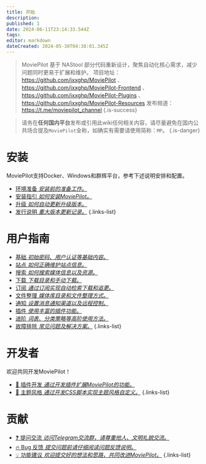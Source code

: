 ```yaml
---
title: 开始
description: 
published: 1
date: 2024-06-11T23:14:33.544Z
tags: 
editor: markdown
dateCreated: 2024-05-30T04:38:01.345Z
---
```


> MoviePilot 基于 NAStool 部分代码重新设计，聚焦自动化核心需求，减少问题同时更易于扩展和维护。
项目地址：https://github.com/jxxghp/MoviePilot 、https://github.com/jxxghp/MoviePilot-Frontend 、https://github.com/jxxghp/MoviePilot-Plugins 、https://github.com/jxxghp/MoviePilot-Resources
发布频道：https://t.me/moviepilot_channel
{.is-success}

> 请务在**任何国内平台**发布或引用此wiki任何相关内容，请尽量避免在国内公共场合提及`MoviePilot`全称，如确实有需要请使用简称：`MP`。
{.is-danger}

# 安装

MoviePilot支持Docker、Windows和群辉平台，参考下述说明安排和配置。

- [环境准备 *安装前的准备工作。*](/ready)
- [安装指引 *如何安装MoviePilot。*](/install)
- [升级 *如何自动更新升级版本。*](/upgrade)
- [发行说明 *重大版本更新记录。*](/release)
{.links-list}

# 用户指南

- [基础 *初始密码、用户认证等基础内容。*](/basic)
- [站点 *如何正确维护站点信息。*](/site)
- [搜索 *如何搜索媒体信息以及资源。*](/search)
- [下载 *下载目录和手动下载。*](/download)
- [订阅 *通过订阅实现自动检索下载和追更。*](/subscribe)
- [文件整理 *媒体库目录和文件整理方式。*](/reorganize)
- [通知 *设置消息通知渠道以及远程控制。*](/notification)
- [插件 *使用丰富的插件功能。*](/plugin)
- [进阶 *词表、分类策略等高阶使用方法。*](/advanced)
- [故障排除 *常见问题及解决方案。*](/troubleshooting)
{.links-list}


# 开发者

欢迎共同开发MoviePilot！

- [:closed_book: 插件开发 *通过开发插件扩展MoviePilot的功能。*](/plugindev)
- [:art: 主题风格 *通过开发CSS脚本实现主题风格自定义。*](/themedev)
{.links-list}


# 贡献

- [:question: 提问交流 *访问Telegram交流群，请尊重他人、文明礼貌交流。*](https://t.me/moviepilot_official)
- [:fire: Bug 反馈 *提交问题前请仔细阅读问题反馈说明。*](https://github.com/jxxghp/MoviePilot/issues/new?assignees=&labels=bug&projects=&template=bug_report.yml&title=%5B错误报告%5D%3A+请在此处简单描述你的问题)
- [:bulb: 功能建议 *欢迎提交好的想法和思路，共同改进MoviePilot。*](https://github.com/jxxghp/MoviePilot/issues/new?assignees=&labels=feature+request&projects=&template=feature_request.yml&title=%5BFeature+Request%5D%3A+)
{.links-list}

